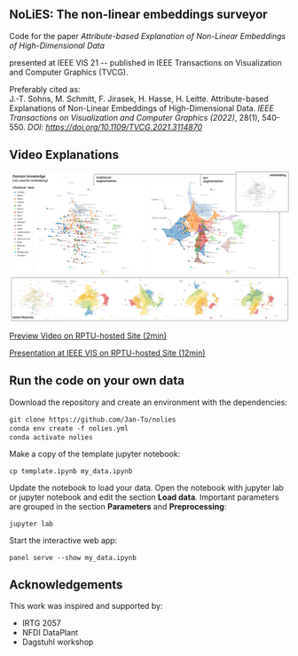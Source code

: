 ## NoLiES: The non-linear embeddings surveyor

Code for the paper _Attribute-based Explanation of Non-Linear Embeddings of High-Dimensional Data_

presented at IEEE VIS 21 -- published in IEEE Transactions on Visualization and Computer Graphics (TVCG).

Preferably cited as: \
J.-T. Sohns, M. Schmitt, F. Jirasek, H. Hasse, H. Leitte. Attribute-based Explanations of Non-Linear Embeddings of High-Dimensional Data. _IEEE Transactions on Visualization and Computer Graphics (2022)_, 28(1), 540-550. _DOI: https://doi.org/10.1109/TVCG.2021.3114870_

## Video Explanations

![teaser image](https://github.com/Jan-To/nolies/blob/main/teaser_img.jpg)

[Preview Video on RPTU-hosted Site (2min)](https://vcm.uni-kl.de/Panopto/Pages/Viewer.aspx?id=f37f5bac-7f0f-4cf3-9ea5-b367007ece9c)

[Presentation at IEEE VIS on RPTU-hosted Site (12min)](https://vcm.uni-kl.de/Panopto/Pages/Viewer.aspx?id=c9f5aae6-0cfe-4eb8-8ab5-b367007ef6ff)

## Run the code on your own data

Download the repository and create an environment with the dependencies:
```
git clone https://github.com/Jan-To/nolies
conda env create -f nolies.yml
conda activate nolies
```

Make a copy of the template jupyter notebook:
```
cp template.ipynb my_data.ipynb
```

Update the notebook to load your data. Open the notebook with jupyter lab or jupyter notebook and edit the section **Load data**. Important parameters are grouped in the section **Parameters** and **Preprocessing**:
```
jupyter lab
```

Start the interactive web app:
```
panel serve --show my_data.ipynb
```

## Acknowledgements
This work was inspired and supported by:
- IRTG 2057
- NFDI DataPlant
- Dagstuhl workshop
